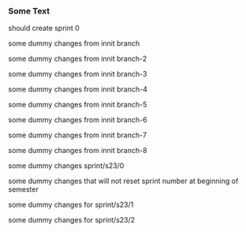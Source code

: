 ### Some Text

should create sprint 0

some dummy changes from innit branch

some dummy changes from innit branch-2

some dummy changes from innit branch-3

some dummy changes from innit branch-4

some dummy changes from innit branch-5

some dummy changes from innit branch-6

some dummy changes from innit branch-7

some dummy changes from innit branch-8

some dummy changes sprint/s23/0

some dummy changes that will not reset sprint number at beginning of semester

some dummy changes for sprint/s23/1

some dummy changes for sprint/s23/2